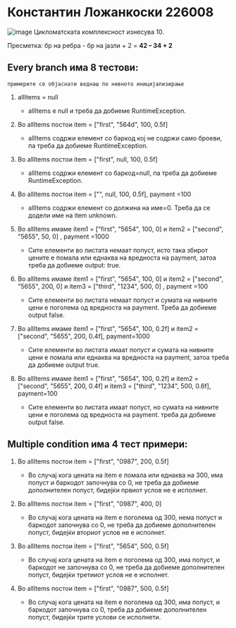 # Константин Ложанкоски 226008
![image](https://github.com/K0nstantin555/SI_lab2_226008/assets/138713493/966d7f41-d08d-49fd-afe2-cc2d24740fe7)
Цикломатската комплексност изнесува 10.

Пресметка: бр на ребра - бр на јазли + 2 = **42 –  34  + 2**

## Every branch има 8 тестови:
`примерите се објаснати веднаш по нивното иницијализирање`
1.	allItems = null
   
    -  allItems е null и треба да добиеме RuntimeException.

2.	Во allItems постои item = ["first", "564d", 100, 0.5f]
   
    -  allItems содржи елемент со баркод кој не содржи само броеви, па треба да добиеме RuntimeException.

3.	Во allItems постои item = ["first", null, 100, 0.5f]

    -  allItems содржи елемент сo баркод=null, па треба да добиеме RuntimeException.
      
4.	Во allItems постои item = ["", null, 100, 0.5f], payment =100

    -  allItems содржи елемент со должина на име=0. Треба да се додели име на item unknown.
      
5.	Во  allItems имаме item1 = ["first", "5654", 100, 0] и item2 = ["second", "5655", 50, 0] , payment =1000

    -  Сите елементи во листата немаат попуст, исто така збирот цените е помала или еднаква на вредноста на payment, затоа треба да добиеме output: true.
      
6.	Во allItems имаме item1 = ["first", "5654", 100, 0] и item2 = ["second", "5655", 200, 0] и item3 = ["third", "1234", 500, 0] , payment =100
    
    -  Сите елементи во листата немаат попуст и сумата на нивните цени e поголема од вредноста на payment. Треба да добиеме output false.

7.	Во  allItems имаме item1 = ["first", "5654", 100, 0.2f] и item2 = ["second", "5655", 200, 0.4f], payment=1000
    
    -  Сите елементи во листата имаат попуст и сумата на нивните цени е помала или еднаква на вредноста на payment, затоа треба да добиеме output true.

8.	Во  allItems имаме item1 = ["first", "5654", 100, 0.2f] и item2 = ["second", "5655", 200, 0.4f] и item3 = ["third", "1234", 500, 0.6f], payment=100
    
    -  Сите елементи во листата имаат попуст, но сумата на нивните цени е поголема од вредноста на payment. треба да добиеме output false.

## Multiple condition има 4 тест примери:

1.	Во  allItems постои item = ["first", "0987", 200, 0.5f]

    -  Во случај кога цената на item е помала или еднаква на 300, има попуст и баркодот започнува со 0, не треба да добиеме дополнителен попуст, бидејќи првиот услов не е исполнет.

2.	Во  allItems постои item = ["first", "0987", 400, 0]
   
    -  Во случај кога цената на item е поголема од 300, нема попуст и баркодот започнува со 0, не треба да добиеме дополнителен попуст, бидејќи вториот услов не е исполнет.

3.	Во  allItems постои item = ["first", "5654", 500, 0.5f]
   
    -  Во случај кога цената на item е поголема од 300, има попуст, и баркодот не започнува со 0, не треба да добиеме дополнителен попуст, бидејќи третииот услов не е исполнет.

4.	Во  allItems постои item = ["first", "0987", 500, 0.5f]
    
    -  Во случај кога цената на item е поголема од 300, има попуст, и баркодот започнува со 0, треба да добиеме дополнителен попуст, бидејќи трите услови се исполнети.

